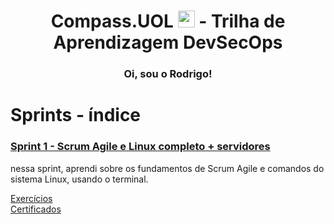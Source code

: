 <h1 align=center> Compass.UOL <img src="https://logospng.org/download/uol/logo-uol-icon-256.png" width="27"/> - Trilha de Aprendizagem DevSecOps </h1>

<h3 align="center">Oi, sou o Rodrigo!</h3> 

# Sprints - índice


###  <a href= Sprint-1 > Sprint 1 - Scrum Agile e Linux completo + servidores </a>

<p>

 nessa sprint, aprendi sobre os fundamentos de Scrum Agile e comandos do sistema Linux, usando o terminal.

 </p>

 <a href=Sprint-1\exercicios> Exercícios </a>  
 <a href=Sprint-1\certificados> Certificados </a>


